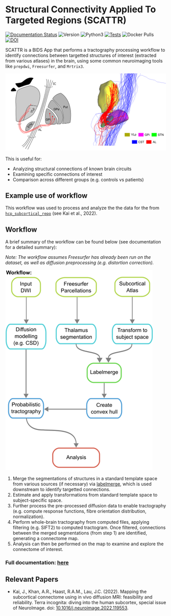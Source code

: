 # Structural Connectivity Applied To Targeted Regions (SCATTR)
[![Documentation Status](https://readthedocs.org/projects/scattr/badge/?version=stable)](https://scattr.readthedocs.io/en/stable/?badge=stable)
![Version](https://img.shields.io/github/v/tag/khanlab/scattr?label=version)
![Python3](https://img.shields.io/badge/python-3.8_|_3.9_|_3.10-blue.svg)
[![Tests](https://github.com/khanlab/scattr/actions/workflows/test.yml/badge.svg?branch=main)](https://github.com/khanlab/scattr/actions/workflows/test.yml?query=branch%3Amain)
![Docker Pulls](https://img.shields.io/docker/pulls/khanlab/scattr)
[![DOI](https://zenodo.org/badge/DOI/10.5281/zenodo.7636506.svg)](https://doi.org/10.5281/zenodo.7636506)

SCATTR is a BIDS App that performs a tractography processing workflow to 
identify connections between targetted structures of interest (extracted from
various atlases) in the brain, using some common neuroimaging tools like 
`prepdwi`, `Freesurfer`, and `Mrtrix3`.

![Example use of SCATTR](https://github.com/kaitj/hcp_subcortical_repro/raw/master/etc/ansa.png)

This is useful for:

* Analyzing structural connections of known brain circuits
* Examining specific connections of interest
* Comparison across different groups (e.g. controls vs patients)


## Example use of workflow 
This workflow was used to process and analyze the the data for the from
[`hcp_subcortical_repo`](https://github.com/kaitj/hcp_subcortical_repro) 
(see Kai et al., 2022). 

## Workflow 
A brief summary of the workflow can be found below (see documentation for
a detailed summary):

_Note: The workflow assumes Freesurfer has already been run on the dataset, as 
well as diffusion preprocessing (e.g. distortion correction)._

![Workflow example](docs/images/workflow.png)

1. Merge the segmentations of structures in a standard template space from 
various sources (if necessary) via 
[labelmerge](https://zenodo.org/record/7636410), which is used downstream to
identify targetted connections.
1. Estimate and apply transformations from standard template space to 
subject-specific space.
1. Further process the pre-processed diffusion data to enable tractography
(e.g. compute response functions, fibre orientation distribution, 
normalization).
1. Perform whole-brain tractography from computed files, applying filtering 
(e.g. SIFT2) to computed tractogram. Once filtered, connections between the 
merged segmentations (from step 1) are identified, generating a connectome map.
1. Analysis can then be performed on the map to examine and explore the 
connectome of interest.

### **Full documentation:** [here](https://scattr.readthedocs.io/en/stable/)

## Relevant Papers

* Kai, J., Khan, A.R., Haast, R.A.M., Lau, J.C. (2022).
Mapping the subcortical connectome using in vivo diffusion MRI: feasibility
and reliability. Terra incognita: diving into the human subcortex,
special issue of NeuroImage. doi: 
[10.1016/j.neuroimage.2022.119553](https://doi.org/10.1016/j.neuroimage.2022.119553).
